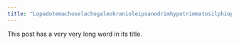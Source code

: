 ```yaml
---
title: "Lopado­temacho­selacho­galeo­kranio­leipsano­drim­hypo­trimmato­silphio­parao­melito­katakechy­meno­kichl­epi­kossypho­phatto­perister­alektryon­opte­kephallio­kigklo­peleio­lagoio­siraio­baphe­tragano­pterygon is an Ancient Greek word"
---
```


This post has a very very long word in its title.

